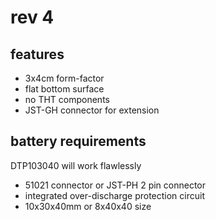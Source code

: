 # rev 4
## features
- 3x4cm form-factor
- flat bottom surface
- no THT components
- JST-GH connector for extension
## battery requirements
DTP103040 will work flawlessly
- 51021 connector or JST-PH 2 pin connector
- integrated over-discharge protection circuit
- 10x30x40mm or 8x40x40 size
